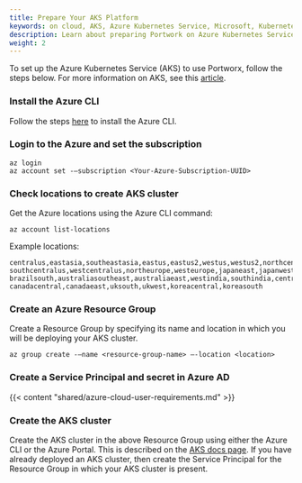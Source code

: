 ```yaml
---
title: Prepare Your AKS Platform
keywords: on cloud, AKS, Azure Kubernetes Service, Microsoft, Kubernetes, k8s
description: Learn about preparing Portwork on Azure Kubernetes Service.
weight: 2
---
```


To set up the Azure Kubernetes Service (AKS) to use Portworx, follow the steps below. For more information on AKS, see this [article](https://docs.microsoft.com/en-us/azure/aks/intro-kubernetes).

### Install the Azure CLI

Follow the steps [here](https://docs.microsoft.com/en-us/cli/azure/install-azure-cli?view=azure-cli-latest) to install the Azure CLI.

### Login to the Azure and set the subscription

```text
az login
az account set -–subscription <Your-Azure-Subscription-UUID>
```

### Check locations to create AKS cluster

Get the Azure locations using the Azure CLI command:

```text
az account list-locations
```

Example locations:
```
centralus,eastasia,southeastasia,eastus,eastus2,westus,westus2,northcentralus
southcentralus,westcentralus,northeurope,westeurope,japaneast,japanwest
brazilsouth,australiasoutheast,australiaeast,westindia,southindia,centralindia
canadacentral,canadaeast,uksouth,ukwest,koreacentral,koreasouth
```

### Create an Azure Resource Group
Create a Resource Group by specifying its name and location in which you will be deploying your AKS cluster.
```text
az group create -–name <resource-group-name> –-location <location>
```

### Create a Service Principal and secret in Azure AD

{{< content "shared/azure-cloud-user-requirements.md" >}}

### Create the AKS cluster

Create the AKS cluster in the above Resource Group using either the Azure CLI or the Azure Portal. This is described on the [AKS docs page](https://docs.microsoft.com/en-us/azure/aks/). If you have already deployed an AKS cluster, then create the Service Principal for the Resource Group in which your AKS cluster is present.
